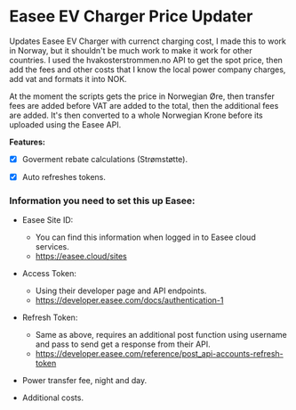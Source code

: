 # Easee EV Charger Price Updater
Updates Easee EV Charger with currenct charging cost, I made this to work in Norway, but it shouldn't be much work to make it work for other countries.
I used the hvakosterstrommen.no API to get the spot price, then add the fees and other costs that I know the local power company charges, add vat and formats it into NOK.

At the moment the scripts gets the price in Norwegian Øre, then transfer fees are added before VAT are added to the total, then the additional fees are added. It's then converted to a whole Norwegian Krone before its uploaded using the Easee API.

**Features:**
 - [X] Goverment rebate calculations (Strømstøtte).
 - [X] Auto refreshes tokens.


### Information you need to set this up Easee:

 - Easee Site ID:
   - You can find this information when logged in to Easee cloud services.
   - https://easee.cloud/sites
 - Access Token:
   - Using their developer page and API endpoints.
   - https://developer.easee.com/docs/authentication-1
 - Refresh Token:
   - Same as above, requires an additional post function using username and pass to send get a response from their API.
   - https://developer.easee.com/reference/post_api-accounts-refresh-token
  
 - Power transfer fee, night and day.
 - Additional costs.
